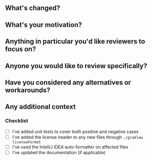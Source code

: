 <!--
Thank you for taking the time to contribute to OpenRewrite!
Feel free to delete any sections that don't apply to your pull request.
-->

## What's changed?
<!-- A brief description of the changes in this pull request -->

## What's your motivation?
<!-- This can link to close a separate issue, or be described on the pull request itself -->

## Anything in particular you'd like reviewers to focus on?
<!-- You can also start a discussion on particular aspects of your implementation on the files tab yourself. -->

## Anyone you would like to review specifically?
<!-- @mention them here -->

## Have you considered any alternatives or workarounds?
<!-- Any other ways to solve the problem, or ways to work around the problem. -->

## Any additional context
<!-- Any thoughts you would like to share in addition to the above. -->

### Checklist
- [ ] I've added unit tests to cover both positive and negative cases
- [ ] I've added the license header to any new files through `./gradlew licenseFormat`
- [ ] I've used the IntelliJ IDEA auto-formatter on affected files
- [ ] I've updated the documentation (if applicable)
